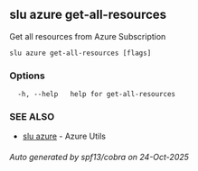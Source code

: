 ## slu azure get-all-resources

Get all resources from Azure Subscription

```
slu azure get-all-resources [flags]
```

### Options

```
  -h, --help   help for get-all-resources
```

### SEE ALSO

* [slu azure](slu_azure.md)	 - Azure Utils

###### Auto generated by spf13/cobra on 24-Oct-2025
